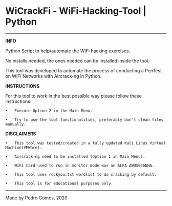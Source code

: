 # WiCrackFi - WiFi-Hacking-Tool | Python

---

**INFO**

Python Script to help/automate the WiFi hacking exercises.

No installs needed, the ones needed can be installed inside the tool.

This tool was developed to automate the process of conducting a PenTest on WiFi Networks with Aircrack-ng in Python.

**INSTRUCTIONS**

For this tool to work in the best possible way please follow these instructions:

  	•	Execute Option 2 in the Main Menu.
	
  	•	Try to use the tool functionalities, preferably don't clean files manually.

**DISCLAIMERS**

  	•	This tool was tested/created in a fully updated Kali Linux Virtual Machine(VMWare).
	
  	•	Aircrack-ng need to be installed (Option 1 in Main Menu).
	
  	•	WiFi Card used to run in monitor mode was an ALFA AWUS036NHA.
	
  	•	This tool uses rockyou.txt wordlist to do cracking by default.
	
  	•	This tool is for educational purposes only.

---

Made by Pedro Gomes, 2020
